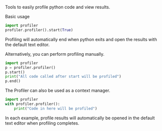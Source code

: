 Tools to easily profile python code and view results.

Basic usage

```python
import profiler
profiler.profiler().start(True)
```

Profiling will automatically end when python exits and open the results with the default text editor.

Alternatively, you can perform profiling manually.

```python
import profiler
p = profiler.profiler()
p.start()
print("All code called after start will be profiled")
p.end()
```

The Profiler can also be used as a context manager.

```python
import profiler
with profiler.profiler():
    print("Code in here will be profiled")
```

In each example, profile results will automatically be opened in the default text editor when profiling completes.
